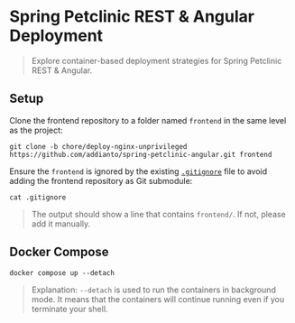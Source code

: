 # Spring Petclinic REST & Angular Deployment

> Explore container-based deployment strategies for Spring Petclinic REST & Angular.

## Setup

Clone the frontend repository to a folder named `frontend` in the same level as the project:

```shell
git clone -b chore/deploy-nginx-unprivileged https://github.com/addianto/spring-petclinic-angular.git frontend
```

Ensure the `frontend` is ignored by the existing [`.gitignore`](./gitignore) file to avoid adding the frontend repository as Git submodule:

```shell
cat .gitignore
```

> The output should show a line that contains `frontend/`.
> If not, please add it manually.

## Docker Compose

```shell
docker compose up --detach
```

> Explanation: `--detach` is used to run the containers in background mode.
> It means that the containers will continue running even if you terminate your shell.
